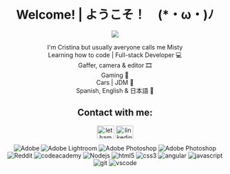 <h1 align= "center"><b>Welcome! | ようこそ！　(*・ω・)ﾉ</b></h1>
<div align="center">
    <img src="https://media4.giphy.com/media/Uz4cDaGXPxeuY/giphy.gif?cid=790b7611feb672032e89ffa986e09a372ad1b6e352e6d293&rid=giphy.gif&ct=g">
</div>
<div>
    <p align= "center">I'm Cristina but usually averyone calls me Misty<br>
    Learning how to code | Full-stack Developer 💻<br>
    Gaffer, camera & editor ​🎞️<br>
    Gaming 👾​<br>
    Cars | JDM 🔰​<br>
    Spanish, English & 日本語 💬
    ​</p>
</div>
<div align="center">
    <h2>Contact with me:</h2>
    <a href="https://instagram.com/mistymidnightss" target="blank"><img align="center" src="https://raw.githubusercontent.com/rahuldkjain/github-profile-readme-generator/master/src/images/icons/Social/instagram.svg" alt="lethamburn" height="30" width="40" /></a>
    <a href="https://www.linkedin.com/in/cristina-l-165a9218a/" target="blank"><img align="center" src="https://cdn-icons-png.flaticon.com/512/174/174857.png" alt="linkedin" height="30" width="40" /></a>
</div>
</p>
<div>
    <p align="center">
    <img alt="Adobe" src="https://img.shields.io/badge/adobe-%23FF0000.svg?style=for-the-badge&logo=adobe&logoColor=white" />
    <img alt="Adobe Lightroom" src="https://img.shields.io/badge/Adobe%20Lightroom-31A8FF.svg?style=for-the-badge&logo=Adobe%20Lightroom&logoColor=white" />
    <img alt="Adobe Photoshop" src="https://img.shields.io/badge/adobe%20photoshop-%2331A8FF.svg?style=for-the-badge&logo=adobe%20photoshop&logoColor=white" />
    <img alt="Adobe Photoshop" src="https://img.shields.io/badge/Adobe%20Premiere%20Pro-9999FF.svg?style=for-the-badge&logo=Adobe%20Premiere%20Pro&logoColor=white" />
    <img alt="Reddit" src="https://img.shields.io/badge/Reddit-%23FF4500.svg?style=for-the-badge&logo=Reddit&logoColor=white" />
    <img alt="codeacademy" src="https://img.shields.io/badge/Codecademy-FFF0E5?style=for-the-badge&logo=codecademy&logoColor=1F243A" />
    <img alt="Nodejs" src="https://img.shields.io/badge/-Nodejs-43853d?style=flat-square&logo=Node.js&logoColor=white" />
     <img alt="html5" src="https://img.shields.io/badge/-HTML5-E34F26?style=flat-square&logo=html5&logoColor=white" />
     <img alt="css3" src="https://img.shields.io/badge/css3-%231572B6.svg?style=for-the-badge&logo=css3&logoColor=white" />
     <img alt="angular" src="https://img.shields.io/badge/-Angular-DD0031?style=flat-square&logo=angular&logoColor=white" />
     <img alt="javascript" src="https://img.shields.io/badge/javascript-%23323330.svg?style=for-the-badge&logo=javascript&logoColor=%23F7DF1E" />
     <img alt="git" src="https://img.shields.io/badge/-Git-F05032?style=flat-square&logo=git&logoColor=white" />
     <img alt="vscode" src="https://img.shields.io/badge/Visual%20Studio%20Code-0078d7.svg?style=for-the-badge&logo=visual-studio-code&logoColor=white" />
     </p>
</div>